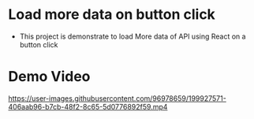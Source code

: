 # Load more data on button click

<ul>
<li>This project is demonstrate to load More data of API using React on a button click
</ul>

# Demo Video
https://user-images.githubusercontent.com/96978659/199927571-406aab96-b7cb-48f2-8c65-5d0776892f59.mp4

